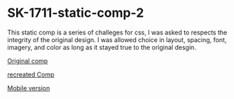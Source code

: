 # SK-1711-static-comp-2


This static comp is a series of challeges for css, I was asked to respects the integrity of the original design. I was allowed  choice in layout, spacing, font, imagery, and color as long as it stayed true to the original desgin.

[Original comp](images/comp-given.png)

[recreated Comp](images/fullsite-screen-shot.png)

[Mobile version](images/mobile-screen-shot.png)

